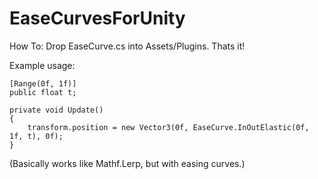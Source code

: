 # EaseCurvesForUnity
How To:
Drop EaseCurve.cs into Assets/Plugins. Thats it!

Example usage: 

	[Range(0f, 1f)]
	public float t;

	private void Update()
	{
		transform.position = new Vector3(0f, EaseCurve.InOutElastic(0f, 1f, t), 0f);
	}

(Basically works like Mathf.Lerp, but with easing curves.)
